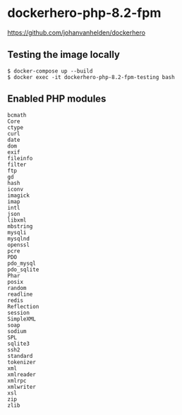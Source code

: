 # dockerhero-php-8.2-fpm

https://github.com/johanvanhelden/dockerhero

## Testing the image locally

```
$ docker-compose up --build
$ docker exec -it dockerhero-php-8.2-fpm-testing bash
```

## Enabled PHP modules

```
bcmath
Core
ctype
curl
date
dom
exif
fileinfo
filter
ftp
gd
hash
iconv
imagick
imap
intl
json
libxml
mbstring
mysqli
mysqlnd
openssl
pcre
PDO
pdo_mysql
pdo_sqlite
Phar
posix
random
readline
redis
Reflection
session
SimpleXML
soap
sodium
SPL
sqlite3
ssh2
standard
tokenizer
xml
xmlreader
xmlrpc
xmlwriter
xsl
zip
zlib
```
